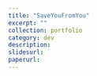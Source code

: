 ```yaml
---
title: "SaveYouFromYou"
excerpt: ""
collection: portfolio
category: dev
description: 
slidesurl: 
paperurl: 
---
```




